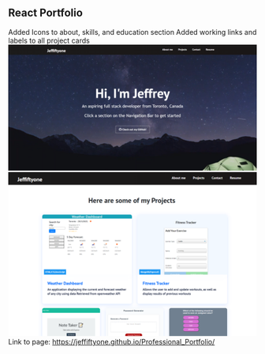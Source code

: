 ## React Portfolio 
Added Icons to about, skills, and education section
Added working links and labels to all project cards
![Screenshot1](public/images/screenshot1.PNG)
![Screenshot2](public/images/screenshot2.PNG)
Link to page: https://jeffiftyone.github.io/Professional_Portfolio/